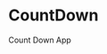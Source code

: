 # CountDown
 Count Down App
     
          
                                                      
                                                                
                                                     
                                      
                                
              
      
        
 
